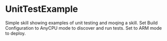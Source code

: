 # UnitTestExample

Simple skill showing examples of unit testing and moqing a skill.  Set Build Configuration to AnyCPU mode to discover and run tests.  Set to ARM mode to deploy.
